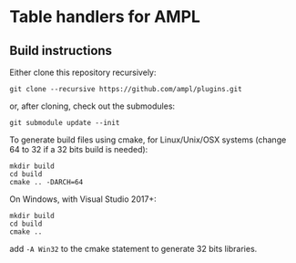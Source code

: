 # Table handlers for AMPL

## Build instructions

Either clone this repository recursively:
```
git clone --recursive https://github.com/ampl/plugins.git
``` 
or, after cloning, check out the submodules:
```
git submodule update --init
```

To generate build files using cmake, for Linux/Unix/OSX systems (change 64 to 32 if a 32 bits build is needed):

```
mkdir build
cd build
cmake .. -DARCH=64
```

On Windows, with Visual Studio 2017+:
```
mkdir build
cd build
cmake .. 
```

add `-A Win32` to the cmake statement to generate 32 bits libraries.
